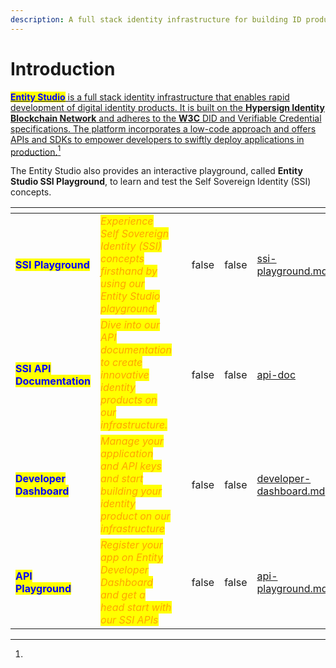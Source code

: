 ```yaml
---
description: A full stack identity infrastructure for building ID products
---
```


# Introduction

[<mark style="color:blue;">**Entity Studio**</mark> is a full stack identity infrastructure that enables rapid development of digital identity products. It is built on the **Hypersign Identity Blockchain Network** and adheres to the **W3C** DID and Verifiable Credential specifications. The platform incorporates a low-code approach and offers APIs and SDKs to empower developers to swiftly deploy applications in production.](#user-content-fn-1)[^1]

The Entity Studio also provides an interactive playground, called **Entity Studio SSI Playground**,  to learn and test the Self Sovereign Identity (SSI) concepts.&#x20;

<table data-card-size="large" data-view="cards"><thead><tr><th></th><th></th><th></th><th data-hidden data-type="checkbox"></th><th data-hidden data-type="checkbox"></th><th data-hidden data-card-target data-type="content-ref"></th><th data-hidden data-card-cover data-type="files"></th></tr></thead><tbody><tr><td><mark style="color:blue;"><strong>SSI Playground</strong></mark></td><td><em><mark style="color:orange;">Experience Self Sovereign Identity (SSI) concepts firsthand by using our Entity Studio playground.</mark></em></td><td></td><td>false</td><td>false</td><td><a href="ssi-playground.md">ssi-playground.md</a></td><td></td></tr><tr><td><mark style="color:blue;"><strong>SSI API Documentation</strong></mark></td><td><em><mark style="color:orange;">Dive into our API documentation to create innovative identity products on our infrastructure.</mark></em></td><td></td><td>false</td><td>false</td><td><a href="api-doc/">api-doc</a></td><td></td></tr><tr><td><mark style="color:blue;"><strong>Developer Dashboard</strong></mark></td><td><em><mark style="color:orange;">Manage your application and API keys and start building your identity product on our infrastructure</mark></em></td><td></td><td>false</td><td>false</td><td><a href="developer-dashboard.md">developer-dashboard.md</a></td><td></td></tr><tr><td><mark style="color:blue;"><strong>API Playground</strong></mark></td><td><em><mark style="color:orange;">Register your app on Entity Developer Dashboard and get a head start with our SSI APIs</mark></em></td><td></td><td>false</td><td>false</td><td><a href="api-playground.md">api-playground.md</a></td><td></td></tr></tbody></table>

[^1]: 
